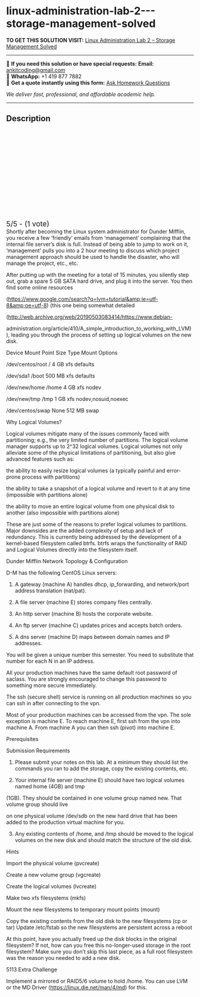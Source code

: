 # linux-administration-lab-2---storage-management-solved
**TO GET THIS SOLUTION VISIT:** [Linux Administration Lab 2 – Storage Management Solved](https://www.ankitcodinghub.com/product/linux-administration-lab-2-storage-management-solved/)


---

📩 **If you need this solution or have special requests:** **Email:** ankitcoding@gmail.com  
📱 **WhatsApp:** +1 419 877 7882  
📄 **Get a quote instantly using this form:** [Ask Homework Questions](https://www.ankitcodinghub.com/services/ask-homework-questions/)

*We deliver fast, professional, and affordable academic help.*

---

<h2>Description</h2>



<div class="kk-star-ratings kksr-auto kksr-align-center kksr-valign-top" data-payload="{&quot;align&quot;:&quot;center&quot;,&quot;id&quot;:&quot;119270&quot;,&quot;slug&quot;:&quot;default&quot;,&quot;valign&quot;:&quot;top&quot;,&quot;ignore&quot;:&quot;&quot;,&quot;reference&quot;:&quot;auto&quot;,&quot;class&quot;:&quot;&quot;,&quot;count&quot;:&quot;1&quot;,&quot;legendonly&quot;:&quot;&quot;,&quot;readonly&quot;:&quot;&quot;,&quot;score&quot;:&quot;5&quot;,&quot;starsonly&quot;:&quot;&quot;,&quot;best&quot;:&quot;5&quot;,&quot;gap&quot;:&quot;4&quot;,&quot;greet&quot;:&quot;Rate this product&quot;,&quot;legend&quot;:&quot;5\/5 - (1 vote)&quot;,&quot;size&quot;:&quot;24&quot;,&quot;title&quot;:&quot;Linux Administration Lab 2 - Storage Management Solved&quot;,&quot;width&quot;:&quot;138&quot;,&quot;_legend&quot;:&quot;{score}\/{best} - ({count} {votes})&quot;,&quot;font_factor&quot;:&quot;1.25&quot;}">

<div class="kksr-stars">

<div class="kksr-stars-inactive">
            <div class="kksr-star" data-star="1" style="padding-right: 4px">


<div class="kksr-icon" style="width: 24px; height: 24px;"></div>
        </div>
            <div class="kksr-star" data-star="2" style="padding-right: 4px">


<div class="kksr-icon" style="width: 24px; height: 24px;"></div>
        </div>
            <div class="kksr-star" data-star="3" style="padding-right: 4px">


<div class="kksr-icon" style="width: 24px; height: 24px;"></div>
        </div>
            <div class="kksr-star" data-star="4" style="padding-right: 4px">


<div class="kksr-icon" style="width: 24px; height: 24px;"></div>
        </div>
            <div class="kksr-star" data-star="5" style="padding-right: 4px">


<div class="kksr-icon" style="width: 24px; height: 24px;"></div>
        </div>
    </div>

<div class="kksr-stars-active" style="width: 138px;">
            <div class="kksr-star" style="padding-right: 4px">


<div class="kksr-icon" style="width: 24px; height: 24px;"></div>
        </div>
            <div class="kksr-star" style="padding-right: 4px">


<div class="kksr-icon" style="width: 24px; height: 24px;"></div>
        </div>
            <div class="kksr-star" style="padding-right: 4px">


<div class="kksr-icon" style="width: 24px; height: 24px;"></div>
        </div>
            <div class="kksr-star" style="padding-right: 4px">


<div class="kksr-icon" style="width: 24px; height: 24px;"></div>
        </div>
            <div class="kksr-star" style="padding-right: 4px">


<div class="kksr-icon" style="width: 24px; height: 24px;"></div>
        </div>
    </div>
</div>


<div class="kksr-legend" style="font-size: 19.2px;">
            5/5 - (1 vote)    </div>
    </div>
Shortly after becoming the Linux system administrator for Dunder Mifflin, you receive a few ‘friendly’ emails from ‘management’ complaining that the internal file server’s disk is full. Instead of being able to jump to work on it, ‘management’ pulls you into a 2 hour meeting to discuss which project management approach should be used to handle the disaster, who will manage the project, etc., etc.

After putting up with the meeting for a total of 15 minutes, you silently step out, grab a spare 5 GB SATA hard drive, and plug it into the server. You then find some online resources

(https://www.google.com/search?q=lvm+tutorial&amp;ie=utf-8&amp;oe=utf-8) (this one being somewhat detailed

(http://web.archive.org/web/20190503083414/https://www.debian-

administration.org/article/410/A_simple_introduction_to_working_with_LVM) ), leading you through the process of setting up logical volumes on the new disk.

Device Mount Point Size Type Mount Options

/dev/centos/root / 4 GB xfs defaults

/dev/sda1 /boot 500 MB xfs defaults

/dev/new/home /home 4 GB xfs nodev

/dev/new/tmp /tmp 1 GB xfs nodev,nosuid,noexec

/dev/centos/swap None 512 MB swap

Why Logical Volumes?

Logical volumes mitigate many of the issues commonly faced with partitioning; e.g., the very limited number of partitions. The logical volume manager supports up to 2^32 logical volumes. Logical volumes not only alleviate some of the physical limitations of partitioning, but also give advanced features such as:

the ability to easily resize logical volumes (a typically painful and error-prone process with partitions)

the ability to take a snapshot of a logical volume and revert to it at any time (impossible with partitions alone)

the ability to move an entire logical volume from one physical disk to another (also impossible with partitions alone)

These are just some of the reasons to prefer logical volumes to partitions. Major downsides are the added complexity of setup and lack of redundancy. This is currently being addressed by the development of a kernel-based filesystem called btrfs. btrfs wraps the functionality of RAID and Logical Volumes directly into the filesystem itself.

Dunder Mifflin Network Topology &amp; Configuration

D-M has the following CentOS Linux servers:

1. A gateway (machine A) handles dhcp, ip_forwarding, and network/port address translation (nat/pat).

2. A file server (machine E) stores company files centrally.

3. An http server (machine B) hosts the corporate website.

4. An ftp server (machine C) updates prices and accepts batch orders.

5. A dns server (machine D) maps between domain names and IP addresses.

You will be given a unique number this semester. You need to substitute that number for each N in an IP address.

All your production machines have the same default root password of saclass. You are strongly encouraged to change this password to something more secure immediately.

The ssh (secure shell) service is running on all production machines so you can ssh in after connecting to the vpn.

Most of your production machines can be accessed from the vpn. The sole exception is machine E. To reach machine E, first ssh from the vpn into machine A. From machine A you can then ssh (pivot) into machine E.

Prerequisites

Submission Requirements

1. Please submit your notes on this lab. At a minimum they should list the commands you ran to add the storage, copy the existing contents, etc.

2. Your internal file server (machine E) should have two logical volumes named home (4GB) and tmp

(1GB). They should be contained in one volume group named new. That volume group should live

on one physical volume /dev/sdb on the new hard drive that has been added to the production virtual machine for you.

3. Any existing contents of /home, and /tmp should be moved to the logical volumes on the new disk and should match the structure of the old disk.

Hints

Import the physical volume (pvcreate)

Create a new volume group (vgcreate)

Create the logical volumes (lvcreate)

Make two xfs filesystems (mkfs)

Mount the new filesystems to temporary mount points (mount)

Copy the existing contents from the old disk to the new filesystems (cp or tar) Update /etc/fstab so the new filesystems are persistent across a reboot

At this point, have you actually freed up the disk blocks in the original filesystem? If not, how can you free this no-longer-used storage in the root filesystem? Make sure you don’t skip this last piece, as a full root filesystem was the reason you needed to add a new disk.

5113 Extra Challenge

Implement a mirrored or RAID5/6 volume to hold /home. You can use LVM or the MD Driver (https://linux.die.net/man/4/md) for this.
